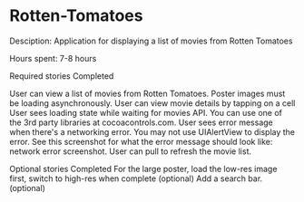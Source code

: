 # Rotten-Tomatoes

Desciption: Application for displaying a list of movies from Rotten Tomatoes

Hours spent: 7-8 hours


Required stories Completed 

User can view a list of movies from Rotten Tomatoes. Poster images must be loading asynchronously.
User can view movie details by tapping on a cell
User sees loading state while waiting for movies API. You can use one of the 3rd party libraries at cocoacontrols.com.
User sees error message when there's a networking error. You may not use UIAlertView to display the error. See this screenshot for what the error message should look like: network error screenshot.
User can pull to refresh the movie list.

Optional stories Completed 
For the large poster, load the low-res image first, switch to high-res when complete (optional)
Add a search bar. (optional)
